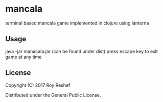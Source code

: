 # mancala

terminal based mancala game implemented in clojure using lanterna

## Usage

java -jar manacala.jar (can be found under dist)
press escape key to exit game at any time

## License

Copyright (C) 2017 Roy Reshef

Distributed under the General Public License.
